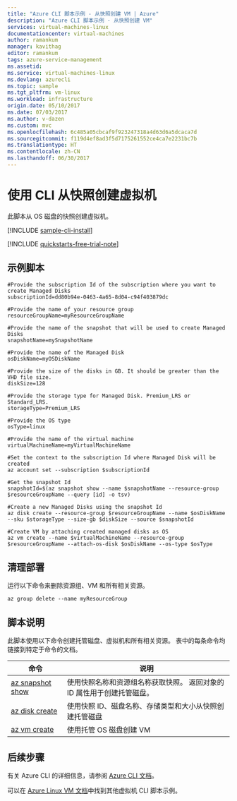 ```yaml
---
title: "Azure CLI 脚本示例 - 从快照创建 VM | Azure"
description: "Azure CLI 脚本示例 - 从快照创建 VM"
services: virtual-machines-linux
documentationcenter: virtual-machines
author: ramankum
manager: kavithag
editor: ramankum
tags: azure-service-management
ms.assetid: 
ms.service: virtual-machines-linux
ms.devlang: azurecli
ms.topic: sample
ms.tgt_pltfrm: vm-linux
ms.workload: infrastructure
origin.date: 05/10/2017
ms.date: 07/03/2017
ms.author: v-dazen
ms.custom: mvc
ms.openlocfilehash: 6c485a05cbcaf9f923247318a4d63d6a5dcaca7d
ms.sourcegitcommit: f119d4ef8ad3f5d7175261552ce4ca7e2231bc7b
ms.translationtype: HT
ms.contentlocale: zh-CN
ms.lasthandoff: 06/30/2017
---
```

# 使用 CLI 从快照创建虚拟机
<a id="create-a-virtual-machine-from-a-snapshot-with-cli" class="xliff"></a>

此脚本从 OS 磁盘的快照创建虚拟机。

[!INCLUDE [sample-cli-install](../../../includes/sample-cli-install.md)]

[!INCLUDE [quickstarts-free-trial-note](../../../includes/quickstarts-free-trial-note.md)]

## 示例脚本
<a id="sample-script" class="xliff"></a>

```azurecli
#Provide the subscription Id of the subscription where you want to create Managed Disks
subscriptionId=dd80b94e-0463-4a65-8d04-c94f403879dc

#Provide the name of your resource group
resourceGroupName=myResourceGroupName

#Provide the name of the snapshot that will be used to create Managed Disks
snapshotName=mySnapshotName

#Provide the name of the Managed Disk
osDiskName=myOSDiskName

#Provide the size of the disks in GB. It should be greater than the VHD file size.
diskSize=128

#Provide the storage type for Managed Disk. Premium_LRS or Standard_LRS.
storageType=Premium_LRS

#Provide the OS type
osType=linux

#Provide the name of the virtual machine
virtualMachineName=myVirtualMachineName

#Set the context to the subscription Id where Managed Disk will be created
az account set --subscription $subscriptionId

#Get the snapshot Id 
snapshotId=$(az snapshot show --name $snapshotName --resource-group $resourceGroupName --query [id] -o tsv)

#Create a new Managed Disks using the snapshot Id
az disk create --resource-group $resourceGroupName --name $osDiskName --sku $storageType --size-gb $diskSize --source $snapshotId 

#Create VM by attaching created managed disks as OS
az vm create --name $virtualMachineName --resource-group $resourceGroupName --attach-os-disk $osDiskName --os-type $osType

```

## 清理部署
<a id="clean-up-deployment" class="xliff"></a> 

运行以下命令来删除资源组、VM 和所有相关资源。

```azurecli 
az group delete --name myResourceGroup
```

## 脚本说明
<a id="script-explanation" class="xliff"></a>

此脚本使用以下命令创建托管磁盘、虚拟机和所有相关资源。 表中的每条命令均链接到特定于命令的文档。

| 命令 | 说明 |
|---|---|
| [az snapshot show](https://docs.microsoft.com/cli/azure/snapshot#show) | 使用快照名称和资源组名称获取快照。 返回对象的 ID 属性用于创建托管磁盘。  |
| [az disk create](https://docs.microsoft.com/cli/azure/disk#create) | 使用快照 ID、磁盘名称、存储类型和大小从快照创建托管磁盘  |
| [az vm create](https://docs.microsoft.com/cli/azure/vm#create) | 使用托管 OS 磁盘创建 VM |

## 后续步骤
<a id="next-steps" class="xliff"></a>

有关 Azure CLI 的详细信息，请参阅 [Azure CLI 文档](https://docs.microsoft.com/cli/azure/overview)。

可以在 [Azure Linux VM 文档](../linux/cli-samples.md?toc=%2fvirtual-machines%2flinux%2ftoc.json)中找到其他虚拟机 CLI 脚本示例。